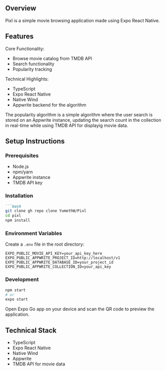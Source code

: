 ## Overview

Pixl is a simple movie browsing application made using Expo React Native.

## Features

Core Functionality:
- Browse movie catalog from TMDB API
- Search functionality
- Popularity tracking

Technical Highlights:
- TypeScript
- Expo React Native
- Native Wind
- Appwrite backend for the algorithm

The popularity algorithm is a simple algorithm where the user search is stored on an Appwrite instance, updating the search count in the collection in real-time while using TMDB API for displayig movie data.

## Setup Instructions

### Prerequisites

* Node.js
* npm/yarn
* Appwrite instance
* TMDB API key

### Installation

```markdown
```bash
git clone gh repo clone YumethW/Pixl
cd pixl
npm install
```

### Environment Variables

Create a `.env` file in the root directory:

```plaintext
EXPO_PUBLIC_MOVIE_API_KEY=your_api_key_here
EXPO_PUBLIC_APPWRITE_PROJECT_ID=http://localhost/v1
EXPO_PUBLIC_APPWRITE_DATABASE_ID=your_project_id
EXPO_PUBLIC_APPWRITE_COLLECTION_ID=your_api_key
```

### Development

```bash
npm start
# or
expo start
```

Open Expo Go app on your device and scan the QR code to preview the application.

## Technical Stack

- TypeScript
- Expo React Native
- Native Wind
- Appwrite
- TMDB API for movie data
